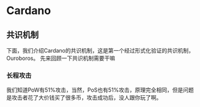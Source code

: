 # Cardano

## 共识机制
下面，我们介绍Cardano的共识机制，这是第一个经过形式化验证的共识机制，Ouroboros。
先来回顾一下共识机制需要干嘛

### 长程攻击
我们知道PoW有51%攻击，当然，PoS也有51%攻击，原理完全相同，但是问题是攻击者花了大价钱买了很多币，攻击成功后，没人跟你玩了啊。
